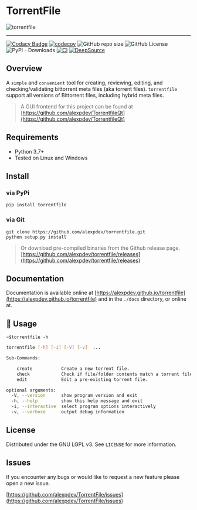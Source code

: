 # TorrentFile

![torrentfile](https://github.com/alexpdev/torrentfile/blob/master/assets/torrentfile.png?raw=true)

------

[![Codacy Badge](https://app.codacy.com/project/badge/Grade/202440df15224535b5358503e6235c88)](https://www.codacy.com/gh/alexpdev/TorrentFile/dashboard?utm_source=github.com&amp;utm_medium=referral&amp;utm_content=alexpdev/TorrentFile&amp;utm_campaign=Badge_Grade)
[![codecov](https://codecov.io/gh/alexpdev/TorrentFile/branch/master/graph/badge.svg?token=PXFsxXVAHW)](https://codecov.io/gh/alexpdev/TorrentFile)
![GitHub repo size](https://img.shields.io/github/repo-size/alexpdev/TorrentFile)
![GitHub License](https://img.shields.io/github/license/alexpdev/TorrentFile)
![PyPI - Downloads](https://img.shields.io/pypi/dw/torrentfile)
[![CI](https://github.com/alexpdev/TorrentFile/actions/workflows/python_workflow.yml/badge.svg?branch=master&event=push)](https://github.com/alexpdev/TorrentFile/actions/workflows/python_workflow.yml)
[![DeepSource](https://deepsource.io/gh/alexpdev/TorrentFile.svg/?label=active+issues&token=16Sl_dF7nTU8YgPilcqhvHm8)](https://deepsource.io/gh/alexpdev/TorrentFile/)

## Overview

A `simple` and `convenient` tool for creating, reviewing, editing, and  
checking/validating bittorrent meta files (aka torrent files). `torrentfile`  
support all versions of Bittorrent files, including hybrid meta files.

> A GUI frontend for this project can be found at [https://github.com/alexpdev/TorrentfileQt](https://github.com/alexpdev/TorrentfileQt)

## Requirements

- Python 3.7+
- Tested on Linux and Windows

## Install

### via PyPi

    pip install torrentfile

### via Git

    git clone https://github.com/alexpdev/torrentfile.git
    python setup.py install

> Or download pre-compiled binaries from the Github release page.
[https://github.com/alexpdev/torrentfile/releases](https://github.com/alexpdev/torrentfile/releases)

## Documentation

Documentation is available online at
[https://alexpdev.github.io/torrentfile](https://alexpdev.github.io/torrentfile)
 and in the `./docs` directory, or online at.

## :rocket: Usage

    ~$torrentfile -h

```bash
torrentfile [-h] [-i] [-V] [-v]  ...

Sub-Commands:

    create           Create a new torrent file.
    check            Check if file/folder contents match a torrent file.
    edit             Edit a pre-existing torrent file.

optional arguments:
  -V, --version      show program version and exit
  -h, --help         show this help message and exit
  -i, --interactive  select program options interactively
  -v, --verbose      output debug information
```

## License

Distributed under the GNU LGPL v3. See `LICENSE` for more information.

## Issues

If you encounter any bugs or would like to request a new feature please open a new issue.

[https://github.com/alexpdev/TorrentFile/issues](https://github.com/alexpdev/TorrentFile/issues)
